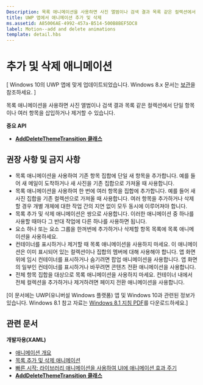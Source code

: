 ```yaml
---
Description: 목록 애니메이션을 사용하면 사진 앨범이나 검색 결과 목록 같은 컬렉션에서 단일 항목이나 여러 항목을 삽입하거나 제거할 수 있습니다.
title: UWP 앱에서 애니메이션 추가 및 삭제
ms.assetid: A85006AE-4992-457a-B514-500B8BEF5DC8
label: Motion--add and delete animations
template: detail.hbs
---
```


# 추가 및 삭제 애니메이션


\[ Windows 10의 UWP 앱에 맞게 업데이트되었습니다. Windows 8.x 문서는 [보관](http://go.microsoft.com/fwlink/p/?linkid=619132)을 참조하세요. \]

목록 애니메이션을 사용하면 사진 앨범이나 검색 결과 목록 같은 컬렉션에서 단일 항목이나 여러 항목을 삽입하거나 제거할 수 있습니다.

**중요 API**

-   [**AddDeleteThemeTransition 클래스**](https://msdn.microsoft.com/library/windows/apps/br243048)


## 권장 사항 및 금지 사항


-   목록 애니메이션을 사용하여 기존 항목 집합에 단일 새 항목을 추가합니다. 예를 들어 새 메일이 도착하거나 새 사진을 기존 집합으로 가져올 때 사용합니다.
-   목록 애니메이션을 사용하여 한 번에 여러 항목을 집합에 추가합니다. 예를 들어 새 사진 집합을 기존 컬렉션으로 가져올 때 사용합니다. 여러 항목을 추가하거나 삭제할 경우 개별 개체에 대한 작업 간의 지연 없이 모두 동시에 이루어져야 합니다.
-   목록 추가 및 삭제 애니메이션은 쌍으로 사용합니다. 이러한 애니메이션 중 하나를 사용할 때마다 그 반대 작업에 다른 하나를 사용하면 됩니다.
-   요소 하나 또는 요소 그룹을 한꺼번에 추가하거나 삭제할 항목 목록에 목록 애니메이션을 사용하세요.
-   컨테이너를 표시하거나 제거할 때 목록 애니메이션을 사용하지 마세요. 이 애니메이션은 이미 표시되어 있는 컬렉션이나 집합의 멤버에 대해 사용해야 합니다. 앱 화면 위에 임시 컨테이너를 표시하거나 숨기려면 팝업 애니메이션을 사용합니다. 앱 화면의 일부인 컨테이너를 표시하거나 바꾸려면 콘텐츠 전환 애니메이션을 사용합니다.
-   전체 항목 집합을 대상으로 목록 애니메이션을 사용하지 마세요. 컨테이너 내에서 전체 컬렉션을 추가하거나 제거하려면 페이지 전환 애니메이션을 사용합니다.

\[이 문서에는 UWP(유니버설 Windows 플랫폼) 앱 및 Windows 10과 관련된 정보가 있습니다. Windows 8.1 참고 자료는 [Windows 8.1 지침 PDF](https://go.microsoft.com/fwlink/p/?linkid=258743)를 다운로드하세요.\]

## 관련 문서


**개발자용(XAML)**
* [애니메이션 개요](https://msdn.microsoft.com/library/windows/apps/mt187350)
* [목록 추가 및 삭제 애니메이션](https://msdn.microsoft.com/library/windows/apps/xaml/jj649430)
* [빠른 시작: 라이브러리 애니메이션을 사용하여 UI에 애니메이션 효과 주기](https://msdn.microsoft.com/library/windows/apps/xaml/hh452703)
* [**AddDeleteThemeTransition 클래스**](https://msdn.microsoft.com/library/windows/apps/br243048)

 

 






<!--HONumber=Mar16_HO3-->


